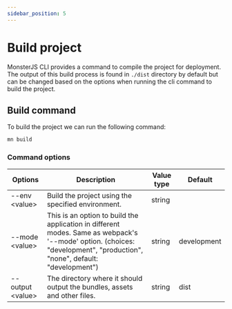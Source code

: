 ```yaml
---
sidebar_position: 5
---
```


# Build project

MonsterJS CLI provides a command to compile the project for deployment.
The output of this build process is found in `./dist` directory by default but can be changed based on the options when running the cli command to build the project.

## Build command

To build the project we can run the following command:

```bash
mn build
```

### Command options

| Options | Description | Value type | Default |
| --- | --- | --- | --- |
| --env <value\> | Build the project using the specified environment. | string | |
| --mode <value\> | This is an option to build the application in different modes. Same as webpack's '--mode' option. (choices: "development", "production", "none", default: "development") | string | development |
| --output <value\> | The directory where it should output the bundles, assets and other files. | string | dist |
